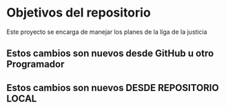 # Objetivos del repositorio

Este proyecto se encarga de manejar los planes de la liga de la justicia


## Estos cambios son nuevos desde GitHub u otro Programador
## Estos cambios son nuevos DESDE REPOSITORIO LOCAL
